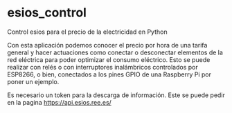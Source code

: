 # esios_control
Control esios para el precio de la electricidad en Python

Con esta aplicación podemos conocer el precio por hora de una tarifa general y hacer actuaciones como conectar o desconectar elementos de la red eléctrica para poder optimizar el consumo eléctrico. Esto se puede realizar con relés o con interruptores inalámbricos controlados por ESP8266, o bien, conectados a los pines GPIO de una Raspberry Pi por poner un ejemplo.

Es necesario un token para la descarga de información. Este se puede pedir en la pagina https://api.esios.ree.es/
